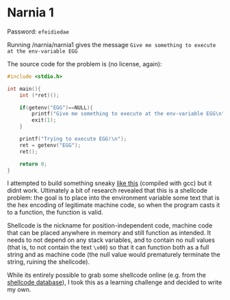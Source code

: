 # Narnia 1

Password: `efeidiedae`

Running /narnia/narnia1 gives the message `Give me something to execute at the env-variable EGG`

The source code for the problem is (no license, again):

```C
#include <stdio.h>

int main(){
    int (*ret)();

    if(getenv("EGG")==NULL){
        printf("Give me something to execute at the env-variable EGG\n");
        exit(1);
    }

    printf("Trying to execute EGG!\n");
    ret = getenv("EGG");
    ret();

    return 0;
}
```

I attempted to build something sneaky [like this](./narnia00-failed.c) (compiled with gcc) but it didnt work. Ultimately a bit of research revealed that this is a shellcode problem: the goal is to place into the environment variable some text that is the hex encoding of legitimate machine code, so when the program casts it to a function, the function is valid.

Shellcode is the nickname for position-independent code, machine code that can be placed anywhere in memory and still function as intended. It needs to not depend on any stack variables, and to contain no null values (that is, to not contain the text `\x00`) so that it can function both as a full string and as machine code (the null value would prematurely terminate the string, ruining the shellcode).

While its entirely possible to grab some shellcode online (e.g. from the [shellcode database](http://shell-storm.org/shellcode/)), I took this as a learning challenge and decided to write my own.